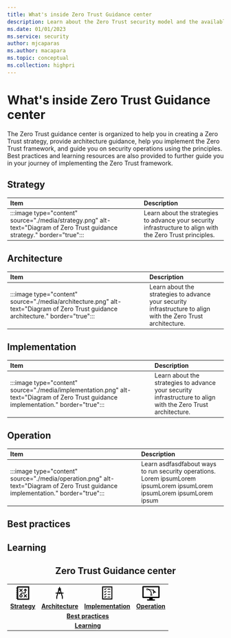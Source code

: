 ```yaml
---
title: What's inside Zero Trust Guidance center
description: Learn about the Zero Trust security model and the available resources  
ms.date: 01/01/2023
ms.service: security
author: mjcaparas
ms.author: macapara
ms.topic: conceptual
ms.collection: highpri
---
```


# What's inside Zero Trust Guidance center

The Zero Trust guidance center is organized to help you in creating a Zero Trust strategy, provide architecture guidance, help you implement the Zero Trust framework, and guide you on security operations using the principles. Best practices and learning resources are also provided to further guide you in your journey of implementing the Zero Trust framework. 





## Strategy


Item | Description
:---|:---
:::image type="content" source="./media/strategy.png" alt-text="Diagram of Zero Trust guidance strategy." border="true"::: | Learn about the strategies to advance your security infrastructure to align with the Zero Trust principles. 


## Architecture

Item | Description
:---|:---
:::image type="content" source="./media/architecture.png" alt-text="Diagram of Zero Trust guidance architecture." border="true"::: | Learn about the strategies to advance your security infrastructure to align with the Zero Trust architecture. 


## Implementation




Item | Description
:---|:---
:::image type="content" source="./media/implementation.png" alt-text="Diagram of Zero Trust guidance implementation." border="true"::: | Learn about the strategies to advance your security infrastructure to align with the Zero Trust architecture.

## Operation


Item | Description
:---|:---
:::image type="content" source="./media/operation.png" alt-text="Diagram of Zero Trust guidance implementation." border="true"::: | Learn asdfasdfabout ways to run security operations. Lorem ipsumLorem ipsumLorem ipsumLorem ipsumLorem ipsumLorem ipsum


## Best practices





## Learning



<center><h2>Zero Trust Guidance center</center></h2>
<table>
<tr>
<td><a href="#strategy"><center><img src="./media/strategy-icons.png" alt="Strategy"> <br><b> Strategy</b></center></a></td>
<td><a href="#architecture"><center><img src="./media/archi-icons.png" alt="architecture"><br><b>Architecture</b></center></a></td>
<td><center><a href="#implementation"><img src="./media/implementation-icons.png" alt="implementation"><br> <b>Implementation</b></a></center></td>
<td><center><a href="#operation"><img src="./media/operation-icons.png" alt="Operation"><br> <b>Operation</b></a></center></td>
</tr>
<tr>
<td colspan="7">
<a href="#best-practices"><center><b>Best practices</a></b></center></td>
</tr>
<tr>
<td colspan="7"><a href="#learning"><center><b>Learning</a></center></b></td>
</tr>
</table>
<br>


